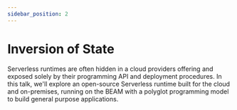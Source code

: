 ```yaml
---
sidebar_position: 2
---
```


# Inversion of State

Serverless runtimes are often hidden in a cloud providers offering and exposed solely by their programming API and
deployment procedures. In this talk, we'll explore an open-source Serverless runtime built for the cloud and
on-premises, running on the BEAM with a polyglot programming model to build general purpose applications.

